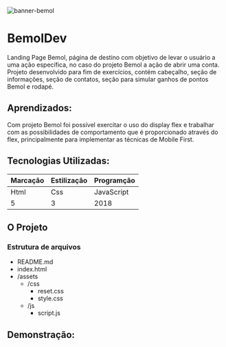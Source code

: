 ![banner-bemol](https://user-images.githubusercontent.com/98659450/183543858-8841d776-610e-48e9-aa62-d3041abcad2f.png)
# BemolDev
Landing Page Bemol, página de destino com objetivo de levar o usuário a uma ação específica, no caso do projeto Bemol a ação de abrir uma conta. Projeto desenvolvido para fim de exercícios, contém cabeçalho, seção de informações, seção de contatos, seção para simular ganhos de pontos Bemol e rodapé.

## Aprendizados:
Com projeto Bemol foi possível exercitar o uso do display flex e trabalhar com as possibilidades de comportamento que é proporcionado através do flex, principalmente para implementar as técnicas de Mobile First.
## Tecnologias Utilizadas:

Marcação | Estilização | Programção
---|---|---
Html | Css | JavaScript
5 | 3 | 2018

## O Projeto

### Estrutura de arquivos

* README.md
* index.html
* /assets
    - /css
        - reset.css
        - style.css
    - /js
        - script.js

## Demonstração:
